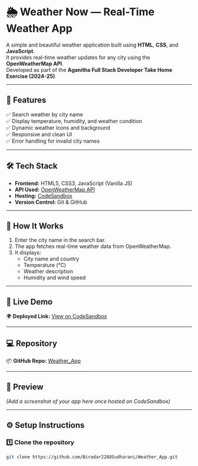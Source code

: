 # 🌦️ Weather Now — Real-Time Weather App

A simple and beautiful weather application built using **HTML**, **CSS**, and **JavaScript**.  
It provides real-time weather updates for any city using the **OpenWeatherMap API**.  
Developed as part of the **Aganitha Full Stack Developer Take Home Exercise (2024-25)**.

---

## 🧠 Features
✅ Search weather by city name  
✅ Display temperature, humidity, and weather condition  
✅ Dynamic weather icons and background  
✅ Responsive and clean UI  
✅ Error handling for invalid city names  

---

## 🛠️ Tech Stack
- **Frontend:** HTML5, CSS3, JavaScript (Vanilla JS)
- **API Used:** [OpenWeatherMap API](https://openweathermap.org/api)
- **Hosting:** [CodeSandbox](https://codesandbox.io)
- **Version Control:** Git & GitHub

---

## 🚀 How It Works
1. Enter the city name in the search bar.
2. The app fetches real-time weather data from OpenWeatherMap.
3. It displays:
   - City name and country
   - Temperature (°C)
   - Weather description
   - Humidity and wind speed

---

## 🔗 Live Demo
🌍 **Deployed Link:** [View on CodeSandbox](https://dkyg55.csb.app/)

---

## 💻 Repository
📦 **GitHub Repo:** [Weather_App](https://github.com/Biradar2288Sudharani/Weather_App)

---

## 📸 Preview
*(Add a screenshot of your app here once hosted on CodeSandbox)*

---

## ⚙️ Setup Instructions

### 1️⃣ Clone the repository
```bash
git clone https://github.com/Biradar2288Sudharani/Weather_App.git
